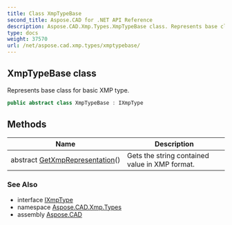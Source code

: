 ```yaml
---
title: Class XmpTypeBase
second_title: Aspose.CAD for .NET API Reference
description: Aspose.CAD.Xmp.Types.XmpTypeBase class. Represents base class for basic XMP type
type: docs
weight: 37570
url: /net/aspose.cad.xmp.types/xmptypebase/
---
```

## XmpTypeBase class

Represents base class for basic XMP type.

```csharp
public abstract class XmpTypeBase : IXmpType
```

## Methods

| Name | Description |
| --- | --- |
| abstract [GetXmpRepresentation](../../aspose.cad.xmp.types/xmptypebase/getxmprepresentation/)() | Gets the string contained value in XMP format. |

### See Also

* interface [IXmpType](../ixmptype/)
* namespace [Aspose.CAD.Xmp.Types](../../aspose.cad.xmp.types/)
* assembly [Aspose.CAD](../../)


